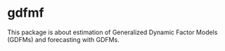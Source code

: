 # gdfmf

This package is about estimation of Generalized Dynamic Factor Models
(GDFMs) and forecasting with GDFMs. 

